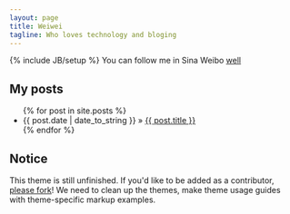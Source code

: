 ```yaml
---
layout: page
title: Weiwei
tagline: Who loves technology and bloging
---
```

{% include JB/setup %}
You can follow me in Sina Weibo [well](http://weibo.com/swwol/home)
    
## My posts

<ul class="posts">
  {% for post in site.posts %}
    <li><span>{{ post.date | date_to_string }}</span> &raquo; <a href="{{ BASE_PATH }}{{ post.url }}">{{ post.title }}</a></li>
  {% endfor %}
</ul>

## Notice

This theme is still unfinished. If you'd like to be added as a contributor, [please fork](http://github.com/plusjade/jekyll-bootstrap)!
We need to clean up the themes, make theme usage guides with theme-specific markup examples.


